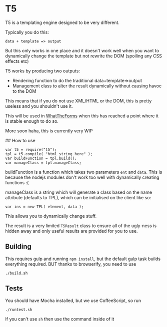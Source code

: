 # T5

T5 is a templating engine designed to be very different.

Typically you do this:

	data + template => output

But this only works in one place and it doesn't work well when you want to dynamically
change the template but not rewrite the DOM (spoiling any CSS effects etc)

T5 works by producing two outputs:

* Rendering function to do the traditional data+template=>output
* Management class to alter the result dynamically without causing havoc to the
  DOM

This means that if you do not use XML/HTML or the DOM, this is pretty useless
and you shouldn't use it.

This will be used in [WhatTheForms](http://github.com/kennydude/whattheforms)
when this has reached a point where it is stable enough to do so.

More soon haha, this is currently very WIP

## How to use

	var t5 = require("t5");
	tpl = t5.compile( "html string here" );
	var buildFunction = tpl.build();
	var manageClass = tpl.manageClass;

buildFunction is a function which takes two parameters `ent` and `data`. This is
because the nodejs modules don't work too well with dynamically creating
functions :(

manageClass is a string which will generate a class based on the name attribute
(defaults to TPL), which can be initialised on the client like so:

	var ins = new TPL( element, data );

This allows you to dynamically change stuff.

The result is a very limited `T5Result` class to ensure all of the ugly-ness is
hidden away and only useful results are provided for you to use.

## Building

This requires gulp and running `npm install`, but the default gulp task
builds everything required. BUT thanks to browserify, you need to use

	./build.sh

## Tests

You should have Mocha installed, but we use CoffeeScript, so run

	./runtest.sh

If you can't use `sh` then use the command inside of it
